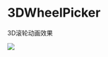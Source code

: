 # 3DWheelPicker
3D滚轮动画效果

![](https://raw.githubusercontent.com/yijiebuyi/3DWheelPicker/master/device-2016-06-14-143641.gif)
